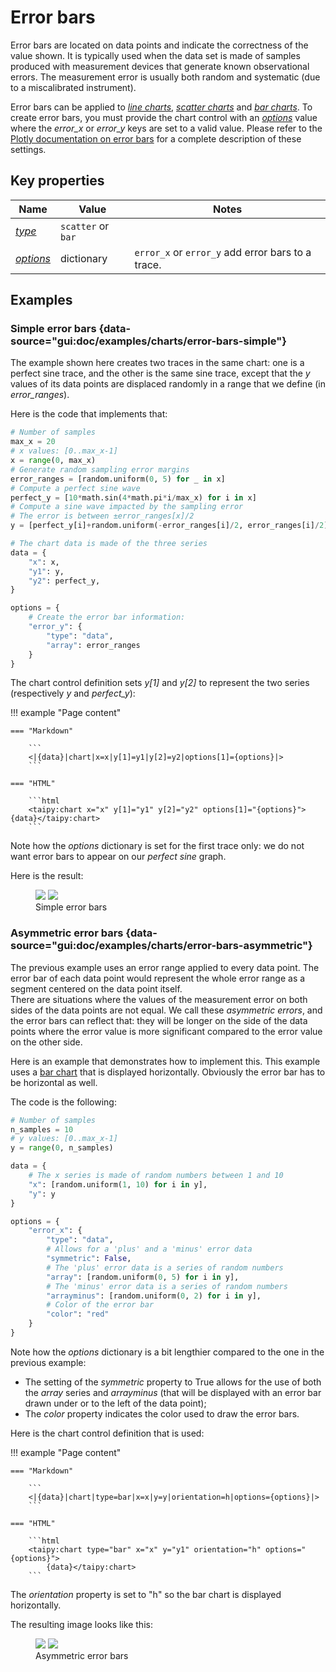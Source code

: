 # Error bars

Error bars are located on data points and indicate the correctness of the value shown.
It is typically used when the data set is made of samples produced with measurement
devices that generate known observational errors. The measurement error
is usually both random and systematic (due to a miscalibrated instrument).

Error bars can be applied to [*line charts*](line.md),
[*scatter charts*](scatter.md) and [*bar charts*](bar.md).
To create error bars, you must provide the chart control with an [*options*](../chart.md#p-options)
value where the *error_x* or *error_y* keys are set to a valid value. Please refer to the
[Plotly documentation on error bars](https://plotly.com/javascript/reference/#scatter-error_x)
for a complete description of these settings.

## Key properties

| Name            | Value            | Notes   |
| --------------- | -------------------------- | ------------------ |
| [*type*](../chart.md#p-type)       | `scatter` or `bar`  |  |
| [*options*](../chart.md#p-options) | dictionary  | `error_x` or `error_y` add error bars to a trace.  |

## Examples

### Simple error bars {data-source="gui:doc/examples/charts/error-bars-simple"}

The example shown here creates two traces in the same chart: one is a perfect sine trace,
and the other is the same sine trace, except that the *y* values of its data points are
displaced randomly in a range that we define (in *error_ranges*).

Here is the code that implements that:

```py
# Number of samples
max_x = 20
# x values: [0..max_x-1]
x = range(0, max_x)
# Generate random sampling error margins
error_ranges = [random.uniform(0, 5) for _ in x]
# Compute a perfect sine wave
perfect_y = [10*math.sin(4*math.pi*i/max_x) for i in x]
# Compute a sine wave impacted by the sampling error
# The error is between ±error_ranges[x]/2
y = [perfect_y[i]+random.uniform(-error_ranges[i]/2, error_ranges[i]/2) for i in x]

# The chart data is made of the three series
data = {
    "x": x,
    "y1": y,
    "y2": perfect_y,
}

options = {
    # Create the error bar information:
    "error_y": {
        "type": "data",
        "array": error_ranges
    }
}
```

The chart control definition sets *y[1]* and *y[2]* to represent the two series (respectively
*y* and *perfect_y*):

!!! example "Page content"

    === "Markdown"

        ```
        <|{data}|chart|x=x|y[1]=y1|y[2]=y2|options[1]={options}|>
        ```
  
    === "HTML"

        ```html
        <taipy:chart x="x" y[1]="y1" y[2]="y2" options[1]="{options}">{data}</taipy:chart>
        ```

Note how the *options* dictionary is set for the first trace only: we do not want error bars
to appear on our *perfect sine* graph.

Here is the result:

<figure>
    <img src="../error-bars-simple-d.png" class="visible-dark"  />
    <img src="../error-bars-simple-l.png" class="visible-light" />
    <figcaption>Simple error bars</figcaption>
</figure>

### Asymmetric error bars {data-source="gui:doc/examples/charts/error-bars-asymmetric"}

The previous example uses an error range applied to every data point. The error
bar of each data point would represent the whole error range as a segment centered on
the data point itself.<br/>
There are situations where the values of the measurement error on both sides of the data points
are not equal. We call these *asymmetric errors*, and the error bars can reflect that: they will
be longer on the side of the data points where the error value is more significant compared to
the error value on the other side.

Here is an example that demonstrates how to implement this. This example uses a
[bar chart](bar.md) that is displayed horizontally. Obviously the error bar has to be horizontal
as well.

The code is the following:

```py
# Number of samples
n_samples = 10
# y values: [0..max_x-1]
y = range(0, n_samples)

data = {
    # The x series is made of random numbers between 1 and 10
    "x": [random.uniform(1, 10) for i in y],
    "y": y
}

options = {
    "error_x": {
        "type": "data",
        # Allows for a 'plus' and a 'minus' error data
        "symmetric": False,
        # The 'plus' error data is a series of random numbers
        "array": [random.uniform(0, 5) for i in y],
        # The 'minus' error data is a series of random numbers
        "arrayminus": [random.uniform(0, 2) for i in y],
        # Color of the error bar
        "color": "red"
    }
}
```

Note how the *options* dictionary is a bit lengthier compared to the one in the previous example:

- The setting of the *symmetric* property to True allows for the use of both the *array* series
  and *arrayminus* (that will be displayed with an error bar drawn under or to the left of the
  data point);
- The *color* property indicates the color used to draw the error bars.

Here is the chart control definition that is used:

!!! example "Page content"

    === "Markdown"

        ```
        <|{data}|chart|type=bar|x=x|y=y|orientation=h|options={options}|>
        ```
  
    === "HTML"

        ```html
        <taipy:chart type="bar" x="x" y="y1" orientation="h" options="{options}">
            {data}</taipy:chart>
        ```

The *orientation* property is set to "h" so the bar chart is displayed horizontally.

The resulting image looks like this:

<figure>
    <img src="../error-bars-asymmetric-d.png" class="visible-dark" />
    <img src="../error-bars-asymmetric-l.png" class="visible-light"/>
    <figcaption>Asymmetric error bars</figcaption>
</figure>
